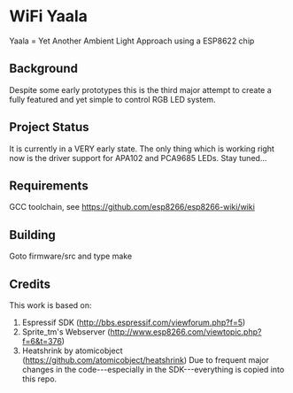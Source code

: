 WiFi Yaala
==========
Yaala = Yet Another Ambient Light Approach    using a ESP8622 chip

Background
----------
Despite some early prototypes this is the third major attempt to create a fully featured and yet simple to control RGB LED system.  

Project Status
--------------
It is currently in a VERY early state. The only thing which is working right now is the driver support for APA102 and PCA9685 LEDs.
Stay tuned...

Requirements
-------------
GCC toolchain, see https://github.com/esp8266/esp8266-wiki/wiki

Building
--------
Goto firmware/src and type make

Credits
----------
This work is based  on:
1) Espressif SDK (http://bbs.espressif.com/viewforum.php?f=5)
2) Sprite_tm's Webserver (http://www.esp8266.com/viewtopic.php?f=6&t=376)
3) Heatshrink by atomicobject (https://github.com/atomicobject/heatshrink)
Due to frequent major changes in the code---especially in the SDK---everything is copied into this repo.